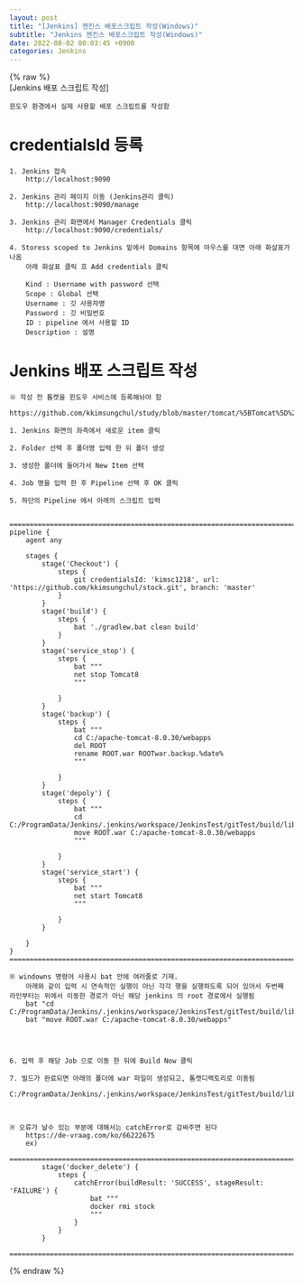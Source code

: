 ```yaml
---  
layout: post  
title: "[Jenkins] 젠킨스 배포스크립트 작성(Windows)"  
subtitle: "Jenkins 젠킨스 배포스크립트 작성(Windows)"  
date: 2022-08-02 00:03:45 +0900  
categories: Jenkins  
---  
```

{% raw %}  
[Jenkins 배포 스크립트 작성]  
  
	윈도우 환경에서 실제 사용할 배포 스크립트를 작성함  
  
# credentialsId  등록  
	  
	1. Jenkins 접속  
		http://localhost:9090  
	  
	2. Jenkins 관리 페이지 이동 (Jenkins관리 클릭)  
		http://localhost:9090/manage  
	  
	3. Jenkins 관리 화면에서 Manager Credentials 클릭  
		http://localhost:9090/credentials/  
	  
	4. Storess scoped to Jenkins 밑에서 Domains 항목에 마우스를 대면 아래 화살표가 나옴  
		아래 화살표 클릭 흐 Add credentials 클릭  
		  
		Kind : Username with password 선택  
		Scope : Global 선택  
		Username : 깃 사용자명   
		Password : 깃 비밀번호  
		ID : pipeline 에서 사용할 ID  
		Description : 설명	  
  
  
  
  
# Jenkins 배포 스크립트 작성  
	※ 작성 전 톰캣을 윈도우 서비스에 등록해놔야 함  
		https://github.com/kkimsungchul/study/blob/master/tomcat/%5BTomcat%5D%20%EC%9C%88%EB%8F%84%EC%9A%B0%20%EC%84%9C%EB%B9%84%EC%8A%A4%EC%97%90%20%EB%93%B1%EB%A1%9D%ED%95%98%EA%B8%B0.txt  
  
	1. Jenkins 화면의 좌측에서 새로운 item 클릭  
	  
	2. Folder 선택 후 폴더명 입력 한 뒤 폴더 생성  
	  
	3. 생성한 폴더에 들어가서 New Item 선택  
	  
	4. Job 명을 입력 한 후 Pipeline 선택 후 OK 클릭  
	  
	5. 하단의 Pipeline 에서 아래의 스크립트 입력  
  
	  
	==================================================================================================================================================  
	pipeline {  
		agent any  
  
		stages {  
			stage('Checkout') {  
				steps {  
					git credentialsId: 'kimsc1218', url: 'https://github.com/kkimsungchul/stock.git', branch: 'master'  
				}  
			}	  
			stage('build') {  
				steps {  
					bat './gradlew.bat clean build'  
				}  
			}  
			stage('service_stop') {  
				steps {  
					bat """  
					net stop Tomcat8  
					"""  
					  
				}  
			}  
			stage('backup') {  
				steps {  
					bat """  
					cd C:/apache-tomcat-8.0.30/webapps  
					del ROOT  
					rename ROOT.war ROOTwar.backup.%date%  
					"""  
					  
				}  
			}  
			stage('depoly') {  
				steps {  
					bat """  
					cd C:/ProgramData/Jenkins/.jenkins/workspace/JenkinsTest/gitTest/build/libs  
					move ROOT.war C:/apache-tomcat-8.0.30/webapps  
					"""  
					  
				}  
			}  
			stage('service_start') {  
				steps {  
					bat """  
					net start Tomcat8  
					"""  
					  
				}  
			}		  
			  
		}  
	}  
	==================================================================================================================================================  
	  
	※ windowns 명령어 사용시 bat 안에 여러줄로 기재.  
		아래와 같이 입력 시 연속적인 실행이 아닌 각각 행을 실행하도록 되어 있어서 두번째 라인부터는 위에서 이동한 경로가 아닌 해당 jenkins 의 root 경로에서 실행됨  
		bat "cd C:/ProgramData/Jenkins/.jenkins/workspace/JenkinsTest/gitTest/build/libs"  
		bat "move ROOT.war C:/apache-tomcat-8.0.30/webapps"  
		  
	  
	  
  
	6. 입력 후 해당 Job 으로 이동 한 뒤에 Build Now 클릭  
	  
	7. 빌드가 완료되면 아래의 폴더에 war 파일이 생성되고, 톰캣디렉토리로 이동됨  
		C:/ProgramData/Jenkins/.jenkins/workspace/JenkinsTest/gitTest/build/libs  
	  
	  
  
	※ 오류가 날수 있는 부분에 대해서는 catchError로 감싸주면 된다  
		https://de-vraag.com/ko/66222675  
		ex)  
			======================================================================================================  
			stage('docker_delete') {  
				steps {  
					catchError(buildResult: 'SUCCESS', stageResult: 'FAILURE') {  
						bat """  
						docker rmi stock  
						"""  
					}	  
				}  
			}  
			======================================================================================================  
{% endraw %}